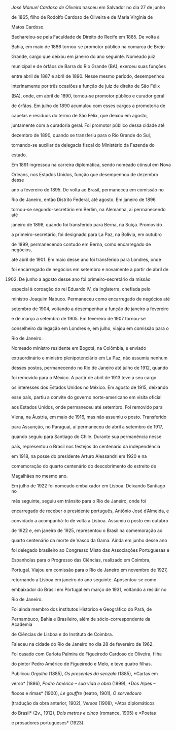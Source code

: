 

*José Manuel Cardoso de Oliveira* nasceu em Salvador no dia 27 de junho

de 1865, filho de Rodolfo Cardoso de Oliveira e de Maria Virgínia de

Matos Cardoso.



Bacharelou-se pela Faculdade de Direito do Recife em 1885. De volta à

Bahia, em maio de 1886 tornou-se promotor público na comarca de Brejo

Grande, cargo que deixou em janeiro do ano seguinte. Nomeado juiz

municipal e de órfãos de Barra do Rio Grande (BA), exerceu suas funções

entre abril de 1887 e abril de 1890. Nesse mesmo período, desempenhou

interinamente por três ocasiões a função de juiz de direito de São Félix

(BA), onde, em abril de 1890, tornou-se promotor público e curador geral

de órfãos. Em julho de 1890 acumulou com esses cargos a promotoria de

capelas e resíduos do termo de São Félix, que deixou em agosto,

juntamente com a curadoria geral. Foi promotor público dessa cidade até

dezembro de 1890, quando se transferiu para o Rio Grande do Sul,

tornando-se auxiliar da delegacia fiscal do Ministério da Fazenda do

estado.



Em 1891 ingressou na carreira diplomática, sendo nomeado cônsul em Nova

Orleans, nos Estados Unidos, função que desempenhou de dezembro desse

ano a fevereiro de 1895. De volta ao Brasil, permaneceu em comissão no

Rio de Janeiro, então Distrito Federal, até agosto. Em janeiro de 1896

tornou-se segundo-secretário em Berlim, na Alemanha, aí permanecendo até

janeiro de 1898, quando foi transferido para Berna, na Suíça. Promovido

a primeiro-secretário, foi designado para La Paz, na Bolívia, em outubro

de 1899, permanecendo contudo em Berna, como encarregado de negócios,

até abril de 1901. Em maio desse ano foi transferido para Londres, onde

foi encarregado de negócios em setembro e novamente a partir de abril de

1902. De junho a agosto desse ano foi primeiro-secretário da missão

especial à coroação do rei Eduardo IV, da Inglaterra, chefiada pelo

ministro Joaquim Nabuco. Permaneceu como encarregado de negócios até

setembro de 1904, voltando a desempenhar a função de janeiro a fevereiro

e de março a setembro de 1905. Em fevereiro de 1907 tornou-se

conselheiro da legação em Londres e, em julho, viajou em comissão para o

Rio de Janeiro.



Nomeado ministro residente em Bogotá, na Colômbia, e enviado

extraordinário e ministro plenipotenciário em La Paz, não assumiu nenhum

desses postos, permanecendo no Rio de Janeiro até julho de 1912, quando

foi removido para o México. A partir de abril de 1913 teve a seu cargo

os interesses dos Estados Unidos no México. Em agosto de 1915, deixando

esse país, partiu a convite do governo norte-americano em visita oficial

aos Estados Unidos, onde permaneceu até setembro. Foi removido para

Viena, na Áustria, em maio de 1916, mas não assumiu o posto. Transferido

para Assunção, no Paraguai, aí permaneceu de abril a setembro de 1917,

quando seguiu para Santiago do Chile. Durante sua permanência nesse

país, representou o Brasil nos festejos do centenário da independência

em 1918, na posse do presidente Arturo Alessandri em 1920 e na

comemoração do quarto centenário do descobrimento do estreito de

Magalhães no mesmo ano.



Em julho de 1922 foi nomeado embaixador em Lisboa. Deixando Santiago no

mês seguinte, seguiu em trânsito para o Rio de Janeiro, onde foi

encarregado de receber o presidente português, Antônio José d’Almeida, e

convidado a acompanhá-lo de volta a Lisboa. Assumiu o posto em outubro

de 1922 e, em janeiro de 1925, representou o Brasil na comemoração ao

quarto centenário da morte de Vasco da Gama. Ainda em junho desse ano

foi delegado brasileiro ao Congresso Misto das Associações Portuguesas e

Espanholas para o Progresso das Ciências, realizado em Coimbra,

Portugal. Viajou em comissão para o Rio de Janeiro em novembro de 1927,

retornando a Lisboa em janeiro do ano seguinte. Aposentou-se como

embaixador do Brasil em Portugal em março de 1931, voltando a residir no

Rio de Janeiro.



Foi ainda membro dos institutos Histórico e Geográfico do Pará, de

Pernambuco, Bahia e Brasileiro, além de sócio-correspondente da Academia

de Ciências de Lisboa e do Instituto de Coimbra.



Faleceu na cidade do Rio de Janeiro no dia 28 de fevereiro de 1962.



Foi casado com Carlota Palmira de Figueiredo Cardoso de Oliveira, filha

do pintor Pedro Américo de Figueiredo e Melo, e teve quatro filhas.



Publicou *Orgulho* (1885), *Os presentes da senzala* (1885), *Cartas em

verso* (1886), *Pedro Américo – sua vida e obra* (1899), *Dos Alpes –

flocos e rimas* (1900), *Le gouffre* (teatro, 1901), *O sorvedouro*

(tradução da obra anterior, 1902), *Versos* (1908), *Atos diplomáticos

do Brasil* (2v., 1912), *Dois metros e cinco* (romance, 1905) e *Poetas

e prosadores portugueses* (1923).



